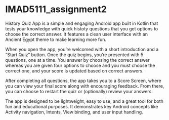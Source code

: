 # IMAD5111_assignment2

History Quiz App is a simple and engaging Android app built in Kotlin that tests your knowledge with quick histoty questions that you get options to choose the correct answer. It features a clean user interface with an Ancient Egypt theme to make learning more fun.

When you open the app, you’re welcomed with a short introduction and a “Start Quiz” button. Once the quiz begins, you’re presented with 5 questions, one at a time. You answer by choosing the correct answer whereas you are given four options to choose and you must choose the correct one, and your score is updated based on correct answers.

After completing all questions, the app takes you to a Score Screen, where you can view your final score along with encouraging feedback. From there, you can choose to restart the quiz or (optionally) review your answers.

The app is designed to be lightweight, easy to use, and a great tool for both fun and educational purposes. It demonstrates key Android concepts like Activity navigation, Intents, View binding, and user input handling.

